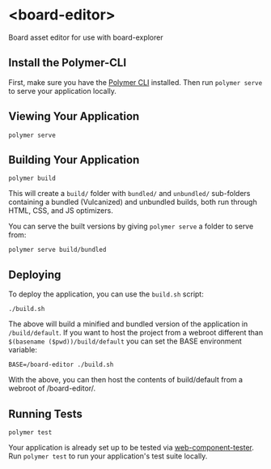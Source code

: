 # \<board-editor\>

Board asset editor for use with board-explorer

## Install the Polymer-CLI

First, make sure you have the [Polymer CLI](https://www.npmjs.com/package/polymer-cli) installed. Then run `polymer serve` to serve 
your application locally.

## Viewing Your Application

```
polymer serve
```

## Building Your Application

```
polymer build
```

This will create a `build/` folder with `bundled/` and `unbundled/` sub-folders
containing a bundled (Vulcanized) and unbundled builds, both run through HTML,
CSS, and JS optimizers.

You can serve the built versions by giving `polymer serve` a folder to serve
from:

```
polymer serve build/bundled
```

## Deploying

To deploy the application, you can use the `build.sh` script:

```
./build.sh
```

The above will build a minified and bundled version of the application in 
`/build/default`. If you want to host the project from a webroot different
than `$(basename ($pwd))/build/default` you can set the BASE environment
variable:

```
BASE=/board-editor ./build.sh
```

With the above, you can then host the contents of build/default from
a webroot of /board-editor/.

## Running Tests

```
polymer test
```

Your application is already set up to be tested via [web-component-tester](https://github.com/Polymer/web-component-tester). Run 
`polymer test` to run your application's test suite locally.
